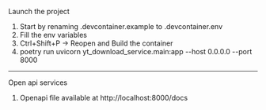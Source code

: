 Launch the project

1. Start by renaming .devcontainer.example to .devcontainer.env
2. Fill the env variables
3. Ctrl+Shift+P -> Reopen and Build the container
4. poetry run uvicorn yt_download_service.main:app --host 0.0.0.0 --port 8000

---

Open api services

1. Openapi file available at http://localhost:8000/docs
